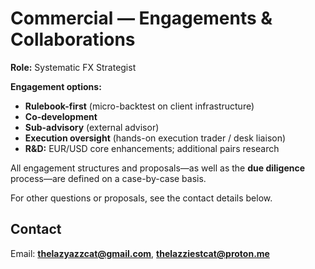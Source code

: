 # Commercial — Engagements & Collaborations

**Role:** Systematic FX Strategist

**Engagement options:**
- **Rulebook-first** (micro-backtest on client infrastructure)
- **Co-development**
- **Sub-advisory** (external advisor)
- **Execution oversight** (hands-on execution trader / desk liaison)
- **R&D:** EUR/USD core enhancements; additional pairs research

All engagement structures and proposals—as well as the **due diligence** process—are defined on a case-by-case basis.

For other questions or proposals, see the contact details below.

## Contact

Email: **thelazyazzcat@gmail.com**, **thelazziestcat@proton.me**

